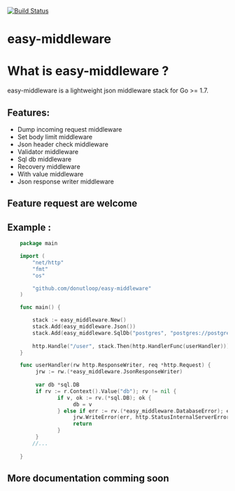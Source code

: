 [![Build Status](https://travis-ci.org/donutloop/easy-middleware.svg?branch=master)](https://travis-ci.org/donutloop/easy-middleware)

# easy-middleware

# What is easy-middleware ?

easy-middleware is a lightweight json middleware stack for Go >= 1.7.

## Features:

* Dump incoming request middleware
* Set body limit middleware
* Json header check middleware
* Validator middleware
* Sql db middleware 
* Recovery middleware
* With value middleware
* Json response writer middleware 

## Feature request are welcome

## Example :

```go
    package main

    import (
        "net/http"
        "fmt"
        "os"

        "github.com/donutloop/easy-middleware"
    )

    func main() {

        stack := easy_middleware.New()
    	stack.Add(easy_middleware.Json())
    	stack.Add(easy_middleware.SqlDb("postgres", "postgres://postgres:postgres@db/postgres?sslmode=disable"))
    
        http.Handle("/user", stack.Then(http.HandlerFunc(userHandler)))
    }

    func userHandler(rw http.ResponseWriter, req *http.Request) {
         jrw := rw.(*easy_middleware.JsonResponseWriter)          
          
         var db *sql.DB
         if rv := r.Context().Value("db"); rv != nil {
         		if v, ok := rv.(*sql.DB); ok {
         			 db = v 
         		} else if err := rv.(*easy_middleware.DatabaseError); err != nil {
         			 jrw.WriteError(err, http.StatusInternalServerError)
         			 return 
         		}
         }  
        //...
        
    }
```

## More documentation comming soon
